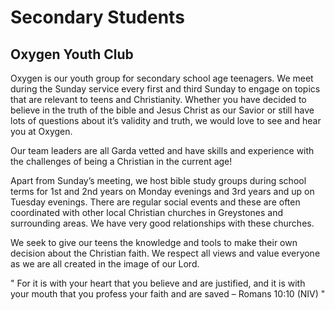 # Secondary Students

## Oxygen Youth Club
Oxygen is our youth group for secondary school age teenagers. We meet during the Sunday service every first and third Sunday to engage on topics that are relevant to teens and Christianity. Whether you have decided to believe in the truth of the bible and Jesus Christ as our Savior or still have lots of questions about it’s validity and truth, we would love to see and hear you at Oxygen.

Our team leaders are all Garda vetted and have skills and experience with the challenges of being a Christian in the current age!

Apart from Sunday’s meeting, we host bible study groups during school terms for 1st and 2nd years on Monday evenings and 3rd years and up on Tuesday evenings. There are regular social events and these are often coordinated with other local Christian churches in Greystones and surrounding areas. We have very good relationships with these churches.

We seek to give our teens the knowledge and tools to make their own decision about the Christian faith. We respect all views and value everyone as we are all created in the image of our Lord.

"
For it is with your heart that you believe and are justified, and it is with your mouth that you profess your faith and are saved – Romans 10:10 (NIV)
"